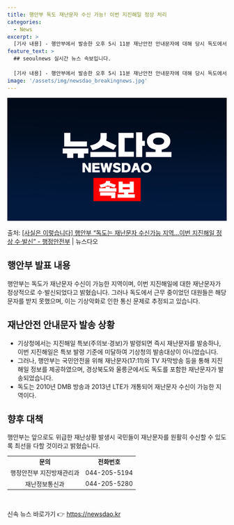 ```yaml
---
title: 행안부 독도 재난문자 수신 가능! 이번 지진해일 정상 처리
categories:
  - News
excerpt: >
  [기사 내용] - 행안부에서 발송한 오후 5시 11분 재난안전 안내문자에 대해 당시 독도에서 근무중이였던 대…
feature_text: >
  ## seoulnews 실시간 뉴스 속보입니다.

  [기사 내용] - 행안부에서 발송한 오후 5시 11분 재난안전 안내문자에 대해 당시 독도에서 근무중이였던 대…
image: '/assets/img/newsdao_breakingnews.jpg'
---
```


![뉴스다오 속보](/assets/img/newsdao_breakingnews.jpg)

<p>출처: <a href="https://newsdao.kr/2938" rel="dofollow">[사실은 이렇습니다] 행안부 “독도는 재난문자 수신가능 지역…이번 지진해일 정상 수·발신” - 행정안전부</a> | 뉴스다오</p>

<h2 data-ke-size="size26">행안부 발표 내용</h2>
행안부는 독도가 재난문자 수신이 가능한 지역이며, 이번 지진해일에 대한 재난문자가 정상적으로 수·발신되었다고 밝혔습니다. 그러나 독도에서 근무 중이었던 대원들은 해당 문자를 받지 못했으며, 이는 기상악화로 인한 통신 문제로 추정되고 있습니다.

<h2 data-ke-size="size26">재난안전 안내문자 발송 상황</h2>
<ul>
  <li>기상청에서는 지진해일 특보(주의보·경보)가 발령되면 즉시 재난문자를 발송하나, 이번 지진해일은 특보 발령 기준에 미달하여 기상청의 발송대상이 아니었습니다.</li>
  <li>그러나, 행안부는 국민안전을 위해 재난문자(17:11)와 TV 자막방송 등을 통해 지진해일 정보를 제공하였으며, 경상북도와 울릉군에서도 독도를 포함한 재난문자가 발송되었습니다.</li>
  <li>독도는 2010년 DMB 방송과 2013년 LTE가 개통되어 재난문자 수신이 가능한 지역이다.</li>
</ul>

<h2 data-ke-size="size26">향후 대책</h2>
행안부는 앞으로도 위급한 재난상황 발생시 국민들이 재난문자를 원활히 수신할 수 있도록 최선을 다할 것이라고 밝혔습니다.

<table>
  <tr>
    <td style="text-align: center; height: 17px;"><b>문의</b></td>
    <td style="text-align: center; height: 17px;"><b>전화번호</b></td>
  </tr>
  <tr>
    <td style="text-align: center; height: 17px;">행정안전부 지진방재관리과</td>
    <td style="text-align: center; height: 17px;">044-205-5194</td>
  </tr>
  <tr>
    <td style="text-align: center; height: 17px;">재난정보통신과</td>
    <td style="text-align: center; height: 17px;">044-205-5280</td>
  </tr>
</table>

<p data-ke-size="size16">&nbsp;</p> 

신속 뉴스 바로가기 👉 <a href="https://newsdao.kr" rel="dofollow">https://newsdao.kr</a>


